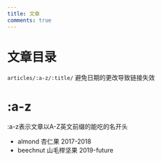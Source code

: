 ```yaml
---
title: 文章
comments: true
---
```


# 文章目录
`articles/:a-z/:title/` 避免日期的更改导致链接失效   
# :a-z 
:a-z表示文章以A-Z英文前缀的能吃的名开头   
- almond 杏仁果 2017-2018
- beechnut 山毛榉坚果 2019-future
